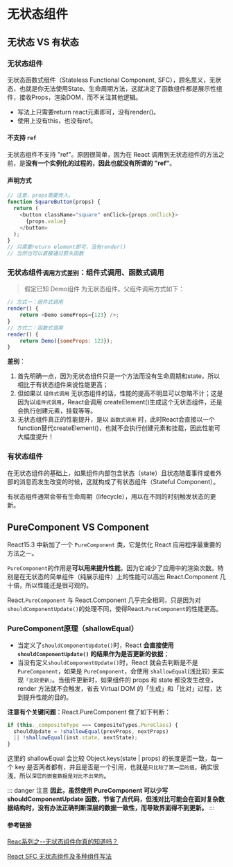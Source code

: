 # 无状态组件

## 无状态 VS 有状态

### 无状态组件
无状态函数式组件（Stateless Functional Component, SFC），顾名思义，无状态，也就是你无法使用State、生命周期方法，这就决定了函数组件都是展示性组件，接收Props，渲染DOM，而不关注其他逻辑。
- 写法上只需要return react元素即可，没有render()。
- 使用上没有this，也没有ref。

#### 不支持 `ref`
无状态组件不支持 "ref"。原因很简单，因为在 React 调用到无状态组件的方法之前，是**没有一个实例化的过程的，因此也就没有所谓的 "ref"**。

#### 声明方式
```js
// 注意，props需要传入。
function SquareButton(props) {
  return (
    <button className="square" onClick={props.onClick}>
      {props.value}
    </button>
  );
}
// 只需要return element即可，没有render()
// 当然也可以直接通过箭头函数
```
### 无状态组件`调用方式差别`：组件式调用、函数式调用

> 假定已知 Demo组件 为无状态组件。父组件调用方式如下：
```js
// 方式一：组件式调用
render() {
    return <Demo someProps={123} />;
}
// 方式二：函数式调用
render() {
    return Demo({someProps: 123});
}
```

**差别**：
1. 首先明确一点，因为无状态组件只是一个方法而没有生命周期和state，所以相比于有状态组件来说性能更高；
2. 但如果以 `组件式调用` 无状态组件的话，性能的提高不明显可以忽略不计；这是因为以`组件式调用`，React会调用 createElement()生成这个无状态组件，还是会执行创建元素，挂载等等。
3. 无状态组件真正的性能提升，是以 `函数式调用` 时，此时React会直接以一个function替代createElement()，也就不会执行创建元素和挂载，因此性能可大幅度提升！


### 有状态组件

在无状态组件的基础上，如果组件内部包含状态（state）且状态随着事件或者外部的消息而发生改变的时候，这就构成了有状态组件（Stateful Component）。

有状态组件通常会带有生命周期（lifecycle），用以在不同的时刻触发状态的更新。

## PureComponent VS Component

React15.3 中新加了一个 `PureComponent` 类，它是优化 React 应用程序最重要的方法之一。

`PureComponent`的作用是**可以用来提升性能**，因为它减少了应用中的渲染次数。特别是在无状态的简单组件（纯展示组件）上的性能可以高出 React.Component 几十倍，所以性能还是很可观的。

React.`PureComponent` 与 React.Component 几乎完全相同，只是因为对 `shouldComponentUpdate()`的处理不同，使得React.`PureComponent`的性能更高。

### PureComponent原理（shallowEqual）

- 当定义了`shouldComponentUpdate()`时，React **会直接使用 `shouldComponentUpdate()` 的结果作为是否更新的依据**；
- 当没有定义`shouldComponentUpdate()`时，React 就会去判断是不是 `PureComponent`，如果是 `PureComponent`，会使用 `shallowEqual`(浅比较) 来实现`「比较更新」`。当组件更新时，如果组件的 props 和 state 都没发生改变，render 方法就不会触发，省去 Virtual DOM 的「生成」和「比对」过程，达到提升性能的目的。

**注意有个关键问题**：React.PureComponent 做了如下判断：
```js
if (this._compositeType === CompositeTypes.PureClass) {
  shouldUpdate = !shallowEqual(prevProps, nextProps)
  || !shallowEqual(inst.state, nextState);
}
```
这里的 shallowEqual 会比较 Object.keys(state | props) 的长度是否一致，每一个 key 是否两者都有，并且是否是一个引用，也就是`只比较了第一层的值`，确实很浅，所以`深层的嵌套数据是对比不出来的`。

::: danger 注意
**因此，虽然使用 PureComponent 可以少写 shouldComponentUpdate 函数，节省了点代码，但浅对比可能会在面对复杂数据结构时，没有办法正确判断深层的数据一致性，而导致界面得不到更新。**
:::

#### 参考链接

[Reac系列之--无状态组件你真的知道吗？](https://www.jianshu.com/p/980abadd8a18)

[React SFC 无状态组件及多种组件写法](https://blog.lbinin.com/frontEnd/React/React-SFC.html#%E5%8E%9F%E7%90%86)
